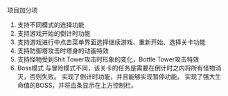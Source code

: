 项目加分项
1. 支持不同模式的选择功能
2. 支持游戏开始的倒计时功能
3. 支持游戏进行中点击菜单界面选择继续游戏、重新开始、选择关卡功能
4. 支持防御塔攻击时塔身的动画特效
5. 支持怪物受到Shit Tower攻击时形象的变化，Bottle Tower攻击特效
6. Boss模式
   与冒险模式不同，该关卡的任务是需要在倒计时之内将所有怪物消灭，否则失败。
   实现了倒计时功能，并且能够实现暂停功能。
   实现了强大生命值的BOSS，并将血条显示在上方控制栏。
